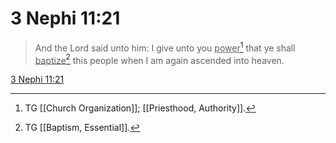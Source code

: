 # 3 Nephi 11:21

> And the Lord said unto him: I give unto you <u>power</u>[^a] that ye shall <u>baptize</u>[^b] this people when I am again ascended into heaven.

[3 Nephi 11:21](https://www.churchofjesuschrist.org/study/scriptures/bofm/3-ne/11?lang=eng&id=p21#p21)


[^a]: TG [[Church Organization]]; [[Priesthood, Authority]].
[^b]: TG [[Baptism, Essential]].
